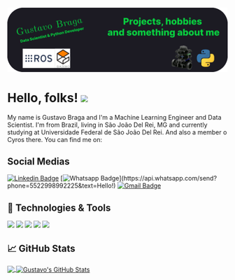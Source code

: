 [![Header](https://github.com/gustavobraga98/gustavobraga98/blob/master/gustavoheader.gif "Header")](link)

# Hello, folks! <img src="https://raw.githubusercontent.com/MartinHeinz/MartinHeinz/master/wave.gif" width="30px">

My name is Gustavo Braga and I'm a Machine Learning Engineer and Data Scientist. I'm from Brazil, living in São João Del Rei, MG and currently studying at Universidade Federal de São João Del Rei. And also a member o Cyros there. You can find me on:

## Social Medias
[![Linkedin Badge](https://img.shields.io/badge/-LinkedIn-blue?style=flat-square&logo=Linkedin&logoColor=white&link=https://www.linkedin.com/in/gustavo-reis-braga-52775516b/)](https://www.linkedin.com/in/gustavo-reis-braga-52775516b/)
[![Whatsapp Badge](https://img.shields.io/badge/-Whatsapp-4CA143?style=flat-square&labelColor=4CA143&logo=whatsapp&logoColor=white&link=https://api.whatsapp.com/send?phone=5522998992225&text=Hello!)](https://api.whatsapp.com/send?phone=5522998992225&text=Hello!)
[![Gmail Badge](https://img.shields.io/badge/-Gmail-c14438?style=flat-square&logo=Gmail&logoColor=white&link=mailto:gustavo.rbraga98@gmail.com)](mailto:gustavo.rbraga98@gmail.com)

## 🔧 Technologies & Tools
![](https://img.shields.io/badge/OS-Linux-informational?style=flat&logo=linux&logoColor=white&color=2bbc8a)
![](https://img.shields.io/badge/Code-Python-informational?style=flat&logo=python&logoColor=white&color=2bbc8a)
![](https://img.shields.io/badge/Shell-Bash-informational?style=flat&logo=gnu-bash&logoColor=white&color=2bbc8a)
![](https://img.shields.io/badge/OS-ROS-informational?style=flat&logo=open-source-initiative&logoColor=white&color=2bbc8a)
![](https://img.shields.io/badge/Simulator-Gazebo-informational?style=flat&logo=open-source-initiative&logoColor=white&color=2bbc8a)

## &#x1f4c8; GitHub Stats

<a href="https://github.com/gustavobraga98/gustavobraga98">
  <img align="center" src="https://github-readme-stats.vercel.app/api/top-langs/?username=gustavobraga98&hide=java,html&title_color=ffffff&text_color=c9cacc&icon_color=2bbc8a&bg_color=1d1f21" />
</a>
<a href="https://github.com/gustavobraga98/gustavobraga98">
  <img align="center" src="https://github-readme-stats.vercel.app/api?username=gustavobraga98&show_icons=true&line_height=27&count_private=true&title_color=ffffff&text_color=c9cacc&icon_color=2bbc8a&bg_color=1d1f21" alt="Gustavo's GitHub Stats" />
</a>








<!-- Resources -->
<!-- Icons: https://simpleicons.org/ -->
<!-- GitHub Stats: https://github.com/anuraghazra/github-readme-stats -->
<!-- Emojis: https://emojipedia.org/emoji/ -->
<!-- HTML Emojis: https://www.fileformat.info/index.htm -->
<!-- Shields: https://shields.io/ -->
<!-- Awesome GitHub Profile README: https://github.com/abhisheknaiidu/awesome-github-profile-readme -->
